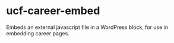 # ucf-career-embed
Embeds an external javascript file in a WordPress block, for use in embedding career pages.
